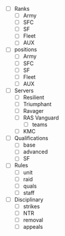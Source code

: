 - [ ] Ranks
  - [ ] Army
  - [ ] SFC
  - [ ] SF
  - [ ] Fleet
  - [ ] AUX

- [ ] positions
  - [ ] Army
  - [ ] SFC
  - [ ] SF
  - [ ] Fleet
  - [ ] AUX

- [ ] Servers
  - [ ] Resilient
  - [ ] Triumphant
  - [ ] Ravager
  - [ ] RAS Vanguard
    - [ ] teams
  - [ ] KMC

- [ ] Qualifications
    - [ ] base
    - [ ] advanced
    - [ ] SF
  
- [ ] Rules
    - [ ] unit
    - [ ] raid
    - [ ] quals
    - [ ] staff

- [ ] Disciplinary
  - [ ] strikes
  - [ ] NTR
  - [ ] removal
  - [ ] appeals
